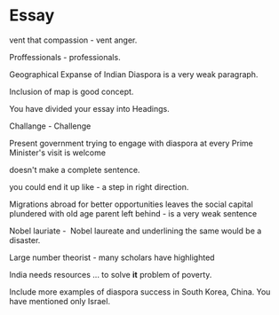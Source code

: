 # Essay

vent that compassion - vent anger.

Proffessionals - professionals.

  

Geographical Expanse of Indian Diaspora is a very weak paragraph.

  

Inclusion of map is good concept.

  

You have divided your essay into Headings.

  

Challange - Challenge

  

Present government trying to engage with diaspora at every Prime Minister's visit is welcome

  

doesn't make a complete sentence.

  

you could end it up like - a step in right direction.

  

Migrations abroad for better opportunities leaves the social capital plundered with old age parent left behind - is a very weak sentence 

  

Nobel lauriate -  Nobel laureate and underlining the same would be a disaster. 

  

Large number theorist - many scholars have highlighted 

  

India needs resources ... to solve **it** problem of poverty.

  

Include more examples of diaspora success in South Korea, China. You have mentioned only Israel.